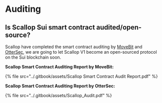 # Auditing

## Is Scallop Sui smart contract audited/open-source?

Scallop have completed the smart contract auditing by [MoveBit](https://www.movebit.xyz/) and [OtterSec](https://osec.io/), we are going to let Scallop V1 become an open-sourced protocol on the Sui blockchain soon.



**Scallop Smart Contract Auditing Report by MoveBit:**

{% file src="../.gitbook/assets/Scallop Smart Contract Audit Report.pdf" %}

**Scallop Smart Contract Auditing Report by OtterSec:**

{% file src="../.gitbook/assets/Scallop_Audit.pdf" %}
